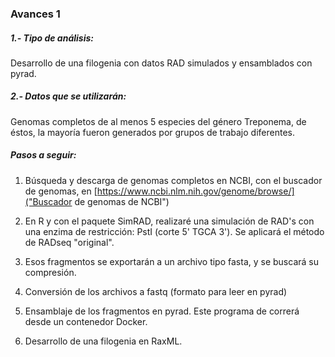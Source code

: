 ### Avances 1

##### 1.- Tipo de análisis:

Desarrollo de una filogenia con datos RAD simulados y ensamblados con pyrad.

##### 2.- Datos que se utilizarán:

Genomas completos de al menos 5 especies del género Treponema, de éstos, la mayoría fueron generados por grupos de trabajo diferentes.

##### Pasos a seguir:

1. Búsqueda y descarga de genomas completos en NCBI, con el buscador de genomas, en [https://www.ncbi.nlm.nih.gov/genome/browse/]("Buscador de genomas de NCBI")

2. En R y con el paquete SimRAD, realizaré una simulación de RAD's con una enzima de restricción: PstI (corte 5' TGCA 3'). Se aplicará el método de RADseq "original".

3. Esos fragmentos se exportarán a un archivo tipo fasta, y se buscará su compresión.

4. Conversión de los archivos a fastq (formato para leer en pyrad)

5. Ensamblaje de los fragmentos en pyrad. Este programa de correrá desde un contenedor Docker.

6. Desarrollo de una filogenia en RaxML. 